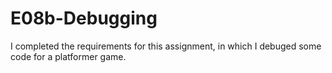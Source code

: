 # E08b-Debugging

I completed the requirements for this assignment, in which I debuged some code for a platformer game.

